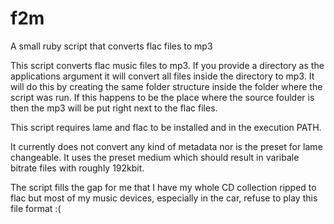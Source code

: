 # f2m
A small ruby script that converts flac files to mp3

This script converts flac music files to mp3. If you provide a directory as the applications argument it will convert all files inside the directory to mp3. It will do this by creating the same folder structure inside the folder where the script was run. If this happens to be the place where the source foulder is then the mp3 will be put right next to the flac files.

This script requires lame and flac to be installed and in the execution PATH.

It currently does not convert any kind of metadata nor is the preset for lame changeable. It uses the preset medium which should result in varibale bitrate files with roughly 192kbit.

The script fills the gap for me that I have my whole CD collection ripped to flac but most of my music devices, especially in the car, refuse to play this file format :(
